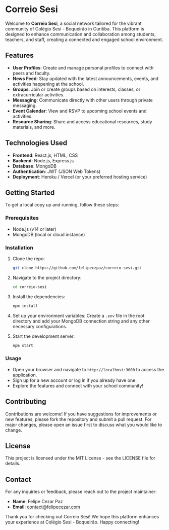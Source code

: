 # Correio Sesi

Welcome to **Correio Sesi**, a social network tailored for the vibrant community of Colégio Sesi - Boqueirão in Curitiba. This platform is designed to enhance communication and collaboration among students, teachers, and staff, creating a connected and engaged school environment.

## Features

- **User Profiles**: Create and manage personal profiles to connect with peers and faculty.
- **News Feed**: Stay updated with the latest announcements, events, and activities happening at the school.
- **Groups**: Join or create groups based on interests, classes, or extracurricular activities.
- **Messaging**: Communicate directly with other users through private messaging.
- **Event Calendar**: View and RSVP to upcoming school events and activities.
- **Resource Sharing**: Share and access educational resources, study materials, and more.

## Technologies Used

- **Frontend**: React.js, HTML, CSS
- **Backend**: Node.js, Express.js
- **Database**: MongoDB
- **Authentication**: JWT (JSON Web Tokens)
- **Deployment**: Heroku / Vercel (or your preferred hosting service)

## Getting Started

To get a local copy up and running, follow these steps:

### Prerequisites

- Node.js (v14 or later)
- MongoDB (local or cloud instance)

### Installation

1. Clone the repo:
   ```bash
   git clone https://github.com/felipeczpaz/correio-sesi.git
   ```

2. Navigate to the project directory: 
   ```bash
   cd correio-sesi
   ```

3. Install the dependencies: 
   ```bash
   npm install
   ```

4. Set up your environment variables: 
   Create a `.env` file in the root directory and add your MongoDB connection string and any other necessary configurations.

5. Start the development server: 
   ```bash
   npm start
   ```

### Usage

- Open your browser and navigate to `http://localhost:3000` to access the application.
- Sign up for a new account or log in if you already have one.
- Explore the features and connect with your school community!

## Contributing

Contributions are welcome! If you have suggestions for improvements or new features, please fork the repository and submit a pull request. For major changes, please open an issue first to discuss what you would like to change.

## License

This project is licensed under the MIT License - see the LICENSE file for details.

## Contact

For any inquiries or feedback, please reach out to the project maintainer:

- **Name**: Felipe Cezar Paz
- **Email**: contact@felipecezar.com

Thank you for checking out Correio Sesi! We hope this platform enhances your experience at Colégio Sesi - Boqueirão. Happy connecting!
